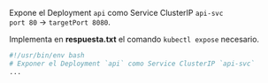 Expone el Deployment `api` como Service ClusterIP `api-svc`  
`port 80` → `targetPort 8080`.

Implementa en **respuesta.txt** el comando `kubectl expose` necesario.

```bash
#!/usr/bin/env bash
# Exponer el Deployment `api` como Service ClusterIP `api-svc`
...
```

